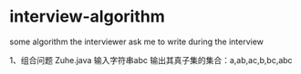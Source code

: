# interview-algorithm
some algorithm the interviewer ask me to write during the interview

1、组合问题 Zuhe.java
    输入字符串abc 输出其真子集的集合：a,ab,ac,b,bc,abc
